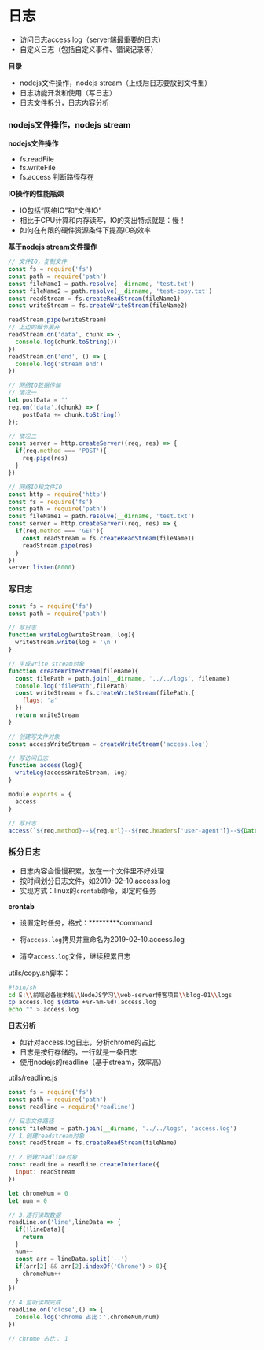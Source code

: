 # 日志

+ 访问日志access log（server端最重要的日志）
+ 自定义日志（包括自定义事件、错误记录等）



**目录**

+ nodejs文件操作，nodejs stream（上线后日志要放到文件里）
+ 日志功能开发和使用（写日志）
+ 日志文件拆分，日志内容分析



### nodejs文件操作，nodejs stream

**nodejs文件操作**

+ fs.readFile
+ fs.writeFile
+ fs.access 判断路径存在

**IO操作的性能瓶颈**

+ IO包括“网络IO”和“文件IO”
+ 相比于CPU计算和内存读写，IO的突出特点就是：慢！
+ 如何在有限的硬件资源条件下提高IO的效率

**基于nodejs stream文件操作**

```js
// 文件IO，复制文件
const fs = require('fs')
const path = require('path')
const fileName1 = path.resolve(__dirname, 'test.txt')
const fileName2 = path.resolve(__dirname, 'test-copy.txt')
const readStream = fs.createReadStream(fileName1)
const writeStream = fs.createWriteStream(fileName2)

readStream.pipe(writeStream)
// 上边的细节展开
readStream.on('data', chunk => {
  console.log(chunk.toString())
})
readStream.on('end', () => {
  console.log('stream end')
})
```

```js
// 网络IO数据传输
// 情况一
let postData = ''
req.on('data',(chunk) => {
    postData += chunk.toString()
});

// 情况二
const server = http.createServer((req, res) => {
  if(req.method === 'POST'){
    req.pipe(res)
  }
})
```

```js
// 网络IO和文件IO
const http = require('http')
const fs = require('fs')
const path = require('path')
const fileName1 = path.resolve(__dirname, 'test.txt')
const server = http.createServer((req, res) => {
  if(req.method === 'GET'){
    const readStream = fs.createReadStream(fileName1)
    readStream.pipe(res)
  }
})
server.listen(8000)
```

### 写日志

```js
const fs = require('fs')
const path = require('path')

// 写日志
function writeLog(writeStream, log){
  writeStream.write(log + '\n')
}

// 生成write stream对象
function createWriteStream(filename){
  const filePath = path.join(__dirname, '../../logs', filename)
  console.log('filePath',filePath)
  const writeStream = fs.createWriteStream(filePath,{
    flags: 'a'
  })
  return writeStream
}

// 创建写文件对象
const accessWriteStream = createWriteStream('access.log')

// 写访问日志
function access(log){
  writeLog(accessWriteStream, log)
}

module.exports = {
  access
}

// 写日志
access(`${req.method}--${req.url}--${req.headers['user-agent']}--${Date.now()}`)
```

### 拆分日志

+ 日志内容会慢慢积累，放在一个文件里不好处理
+ 按时间划分日志文件，如2019-02-10.access.log
+ 实现方式：linux的`crontab`命令，即定时任务

**crontab**

+ 设置定时任务，格式：*********command

+ 将`access.log`拷贝并重命名为2019-02-10.access.log
+ 清空`access.log`文件，继续积累日志

utils/copy.sh脚本：

```sh
#!bin/sh
cd E:\\前端必备技术栈\\NodeJS学习\\web-server博客项目\\blog-01\\logs
cp access.log $(date +%Y-%m-%d).access.log
echo "" > access.log
```

**日志分析**

+ 如针对access.log日志，分析chrome的占比
+ 日志是按行存储的，一行就是一条日志
+ 使用nodejs的readline（基于stream，效率高）

utils/readline.js

```js
const fs = require('fs')
const path = require('path')
const readline = require('readline')

// 日志文件路径
const fileName = path.join(__dirname, '../../logs', 'access.log')
// 1.创建readstream对象
const readStream = fs.createReadStream(fileName)

// 2.创建readline对象
const readLine = readline.createInterface({
  input: readStream
})

let chromeNum = 0
let num = 0

// 3.逐行读取数据
readLine.on('line',lineData => {
  if(!lineData){
    return
  }
  num++
  const arr = lineData.split('--')
  if(arr[2] && arr[2].indexOf('Chrome') > 0){
    chromeNum++
  }
})

// 4.监听读取完成
readLine.on('close',() => {
  console.log('chrome 占比：',chromeNum/num)
})

// chrome 占比： 1
```

